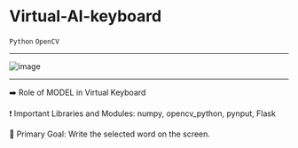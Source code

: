 # Virtual-AI-keyboard
`Python` `OpenCV`

____

![image](https://user-images.githubusercontent.com/71517975/137143216-c2a29246-9cf6-445c-9238-cdf5880f36cd.png)

____

➡️ Role of MODEL in Virtual Keyboard

❗ Important Libraries and Modules: numpy, opencv_python, pynput, Flask

🎯 Primary Goal: Write the selected word on the screen.
